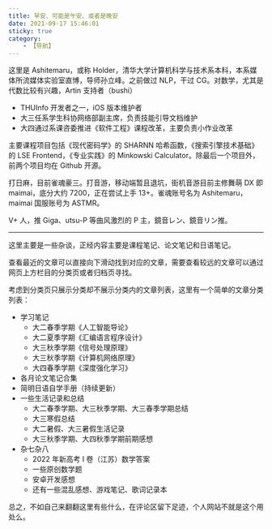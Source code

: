 ```yaml
---
title: 早安、可能是午安、或者是晚安
date: 2021-09-17 15:46:01
sticky: true
category:
    - 【导航】
---
```


这里是 Ashitemaru，或称 Holder，清华大学计算机科学与技术系本科，本系媒体所流媒体实验室直博，导师孙立峰。之前做过 NLP，干过 CG。对数学，尤其是代数比较有兴趣，Artin 支持者（bushi）

- THUInfo 开发者之一，iOS 版本维护者
- 大三任系学生科协网络部副主席，负责技能引导文档维护
- 大四通过系课咨委推进《软件工程》课程改革，主要负责小作业改革

主要课程项目包括《现代密码学》的 SHARNN 哈希函数，《搜索引擎技术基础》的 LSE Frontend，《专业实践》的 Minkowski Calculator。除最后一个项目外，前两个项目均在 Github 开源。

打日麻，目前雀魂豪三。打音游，移动端暂且退坑，街机音游目前主修舞萌 DX 即 maimai，底分大约 7200，正在尝试上手 13+。雀魂账号名为 Ashitemaru，maimai 国服账号为 ASTMR。

V+ 人，推 Giga、utsu-P 等曲风激烈的 P 主，鏡音レン、鏡音リン推。

---

这里主要是一些杂谈，正经内容主要是课程笔记、论文笔记和日语笔记。

查看最近的文章可以直接向下滑动找到对应的文章，需要查看较远的文章可以通过网页上方栏目的分类页或者归档页寻找。

考虑到分类页只展示分类却不展示分类内的文章列表，这里有一个简单的文章分类列表：

- 学习笔记
    - 大二春季学期《人工智能导论》
    - 大二夏季学期《汇编语言程序设计》
    - 大三秋季学期《信号处理原理》
    - 大三秋季学期《计算机网络原理》
    - 大四春季学期《深度强化学习》
- 各月论文笔记合集
- 简明日语自学手册（持续更新）
- 一些生活记录和总结
    - 大二春季学期、大三秋季学期、大三春季学期总结
    - 大三寒假总结
    - 大二暑假、大三暑假生活记录
    - 大三秋季学期、大四秋季学期前期感想
- 杂七杂八
    - 2022 年新高考 I 卷（江苏）数学答案
    - 一些原创数学题
    - 安卓开发感想
    - 还有一些混乱感想、游戏笔记、歌词记录本

总之，不如自己来翻翻这里有些什么，在评论区留下足迹，个人网站不就是这个用处么。